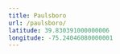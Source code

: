 ```yaml
---
title: Paulsboro
url: /paulsboro/
latitude: 39.830391000000006
longitude: -75.24046080000001
---
```

